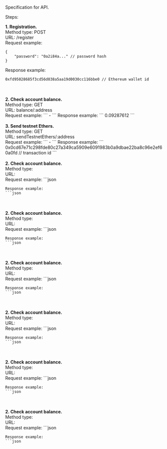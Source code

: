 Specification for API.

Steps:

<b>1. Registration.</b><br/>
Method type: POST<br/>
URL: /register<br/>
Request example:
```
{
	"password": "0a2i84a..." // password hash
}
```
Response example:
```
0xfd95028685f3cd56d038a5aa19d0030cc116bbe0 // Ethereum wallet id
```
<br/>
<br/>
<b>2. Check account balance.</b><br/>
Method type: GET<br/>
URL: balance/:address <br/>
Request example: 
```
-
```
Response example:
```
0.09287612
```
<br/>
<br/>
<b>3. Send testnet Ethers.</b><br/>
Method type: GET <br/>
URL: sendTestnetEthers/:address <br/>
Request example:
```
-
```
Response example:
```
0x0cd67e71c298fde80c27a349ca5909e6091983b0a9dbae22ba8c96e2ef60a0fd // transaction id
```
<br/>
<br/>
<b>2. Check account balance.</b><br/>
Method type: <br/>
URL: <br/>
Request example:
```json

```
Response example:
```json

```
<br/>
<br/>
<b>2. Check account balance.</b><br/>
Method type: <br/>
URL: <br/>
Request example:
```json

```
Response example:
```json

```
<br/>
<br/>
<b>2. Check account balance.</b><br/>
Method type: <br/>
URL: <br/>
Request example:
```json

```
Response example:
```json

```
<br/>
<br/>
<b>2. Check account balance.</b><br/>
Method type: <br/>
URL: <br/>
Request example:
```json

```
Response example:
```json

```
<br/>
<br/>
<b>2. Check account balance.</b><br/>
Method type: <br/>
URL: <br/>
Request example:
```json

```
Response example:
```json

```
<br/>
<br/>
<b>2. Check account balance.</b><br/>
Method type: <br/>
URL: <br/>
Request example:
```json

```
Response example:
```json

```
